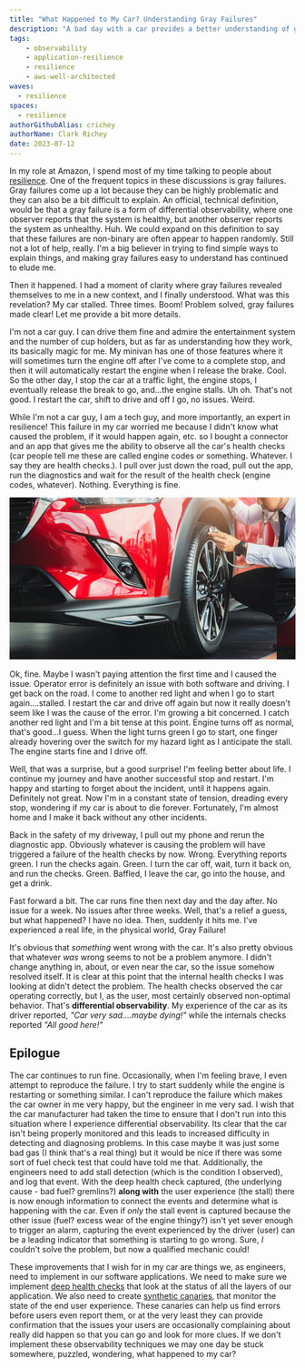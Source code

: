 ```yaml
---
title: "What Happened to My Car? Understanding Gray Failures"
description: "A bad day with a car provides a better understanding of gray failures"
tags:
    - observability
    - application-resilience
    - resilience
    - aws-well-architected
waves:
  - resilience
spaces:
  - resilience
authorGithubAlias: crichey
authorName: Clark Richey
date: 2023-07-12
---
```


In my role at Amazon, I spend most of my time talking to people about [resilience](https://docs.aws.amazon.com/wellarchitected/latest/reliability-pillar/resiliency-and-the-components-of-reliability.html?sc_channel=el&sc_campaign=resiliencewave&sc_content=what-happened-to-my-car&sc_geo=mult&sc_country=mult&sc_outcome=acq). One of the frequent topics in these discussions is gray failures. Gray failures come up a lot because they can be highly problematic and they can also be a bit difficult to explain. An official, technical definition, would be that a gray failure is a form of differential observability, where one observer reports that the system is healthy, but another observer reports the system as unhealthy. Huh. We could expand on this definition to say that these failures are non-binary are often appear to happen randomly. Still not a lot of help, really. I'm a big believer in trying to find simple ways to explain things, and making gray failures easy to understand has continued to elude me.

Then it happened. I had a moment of clarity where gray failures revealed themselves to me in a new context, and I finally understood. What was this revelation? My car stalled. Three times. Boom! Problem solved, gray failures made clear! Let me provide a bit more details.

I'm not a car guy. I can drive them fine and admire the entertainment system and the number of cup holders, but as far as understanding how they work, its basically magic for me. My minivan has one of those features where it will sometimes turn the engine off after I've come to a complete stop, and then it will automatically restart the engine when I release the brake. Cool. So the other day, I stop the car at a traffic light, the engine stops, I eventually release the break to go, and…the engine stalls. Uh oh. That's not good. I restart the car, shift to drive and off I go, no issues. Weird.

While I'm not a car guy, I am a tech guy, and more importantly, an expert in resilience! This failure in my car worried me because I didn't know what caused the problem, if it would happen again, etc. so I bought a connector and an app that gives me the ability to observe all the car's health checks (car people tell me these are called engine codes or something. Whatever. I say they are health checks.). I pull over just down the road, pull out the app, run the diagnostics and wait for the result of the health check (engine codes, whatever). Nothing. Everything is fine.

![picture of a red car with someone listening to the front left tire with a stethoscope](./images/AdobeStock_290434377.jpeg)

Ok, fine. Maybe I wasn't paying attention the first time and I caused the issue. Operator error is definitely an issue with both software and driving. I get back on the road. I come to another red light and when I go to start again….stalled. I restart the car and drive off again but now it really doesn't seem like I was the cause of the error. I'm growing a bit concerned. I catch another red light and I'm a bit tense at this point. Engine turns off as normal, that's good…I guess. When the light turns green I go to start, one finger already hovering over the switch for my hazard light as I anticipate the stall. The engine starts fine and I drive off.

Well, that was a surprise, but a good surprise! I'm feeling better about life. I continue my journey and have another successful stop and restart. I'm happy and starting to forget about the incident, until it happens again. Definitely not great. Now I'm in a constant state of tension, dreading every stop, wondering if my car is about to die forever. Fortunately, I'm almost home and I make it back without any other incidents.

Back in the safety of my driveway, I pull out my phone and rerun the diagnostic app. Obviously whatever is causing the problem will have triggered a failure of the health checks by now. Wrong. Everything reports green. I run the checks again. Green. I turn the car off, wait, turn it back on, and run the checks. Green. Baffled, I leave the car, go into the house, and get a drink.

Fast forward a bit. The car runs fine then next day and the day after. No issue for a week. No issues after three weeks. Well, that's a relief a guess, but what happened? I have no idea. Then, suddenly it hits me. I've experienced a real life, in the physical world, Gray Failure!

It's obvious that *something* went wrong with the car. It's also pretty obvious that whatever *was* wrong seems to not be a problem anymore. I didn't change anything in, about, or even near the car, so the issue somehow resolved itself. It is clear at this point that the internal health checks I was looking at didn't detect the problem. The health checks observed the car operating correctly, but I, as the user, most certainly observed non-optimal behavior. That's **differential observability**. My experience of the car as its driver reported, *"Car very sad….maybe dying!"* while the internals checks reported *"All good here!"*

## Epilogue

The car continues to run fine. Occasionally, when I'm feeling brave, I even attempt to reproduce the failure. I try to start suddenly while the engine is restarting or something similar. I can't reproduce the failure which makes the car owner in me very happy, but the engineer in me very sad. I wish that the car manufacturer had taken the time to ensure that I don't run into this situation where I experience differential observability. Its clear that the car isn't being properly monitored and this leads to increased difficulty in detecting and diagnosing problems. In this case maybe it was just some bad gas (I think that's a real thing) but it would be nice if there was some sort of fuel check test that could have told me that. Additionally, the engineers need to add stall detection (which is the condition I observed), and log that event. With the deep health check captured, (the underlying cause - bad fuel? gremlins?) **along with** the user experience (the stall) there is now enough information to connect the events and determine what is happening with the car. Even if *only* the stall event is captured because the other issue (fuel? excess wear of the engine thingy?) isn't yet sever enough to trigger an alarm, capturing the event experienced by the driver (user) can be a leading indicator that something is starting to go wrong. Sure, *I* couldn't solve the problem, but now a qualified mechanic could!

These improvements that I wish for in my car are things we, as engineers, need to implement in our software applications. We need to make sure we implement [deep health checks](https://aws.amazon.com/blogs/networking-and-content-delivery/choosing-the-right-health-check-with-elastic-load-balancing-and-ec2-auto-scaling/?sc_channel=el&sc_campaign=resiliencewave&sc_content=what-happened-to-my-car&sc_geo=mult&sc_country=mult&sc_outcome=acq) that look at the status of all the layers of our application. We also need to create [synthetic canaries](https://docs.aws.amazon.com/AmazonCloudWatch/latest/monitoring/CloudWatch_Synthetics_Canaries.html?sc_channel=el&sc_campaign=resiliencewave&sc_content=what-happened-to-my-car&sc_geo=mult&sc_country=mult&sc_outcome=acq), that monitor the state of the end user experience. These canaries can help us find errors before users even report them, or at the very least they can provide confirmation that the issues your users are occasionally complaining about really did happen so that you can go and look for more clues. If we don't implement these observability techniques we may one day be stuck somewhere, puzzled, wondering, what happened to my car?
